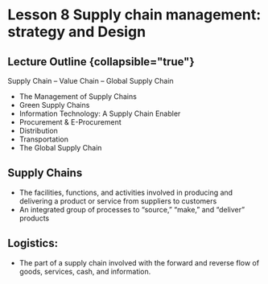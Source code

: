 # Lesson 8 Supply chain management: strategy and Design
## Lecture Outline {collapsible="true"}
Supply Chain – Value Chain – Global Supply Chain 
- The Management of Supply Chains
-	Green Supply Chains
-	Information Technology: A Supply Chain Enabler
-	Procurement & E-Procurement
-	Distribution
-	Transportation
-	The Global Supply Chain

## Supply Chains 
-	The facilities, functions, and activities involved in producing and delivering a product or service from suppliers to customers
-	An integrated group of processes to “source,” “make,” and “deliver” products

## Logistics:
-	The part of a supply chain involved with the forward and reverse flow of goods, services, cash, and information.
